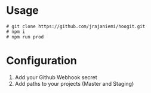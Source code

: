 # Usage

```shell
# git clone https://github.com/jrajaniemi/hoogit.git
# npm i
# npm run prod
```
# Configuration

1. Add your Github Webhook secret
2. Add paths to your projects (Master and Staging)
